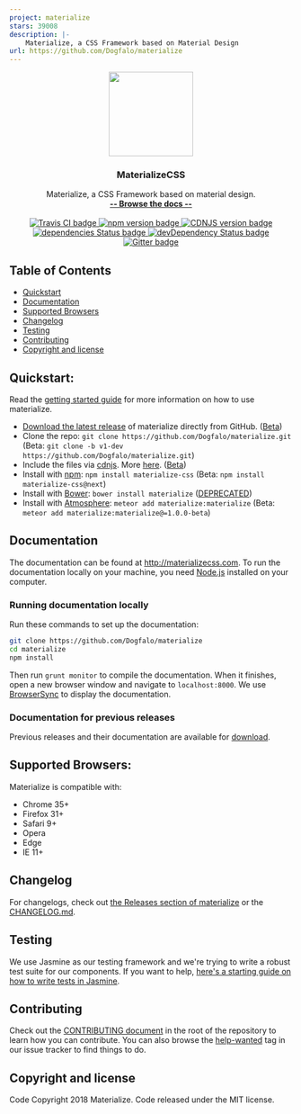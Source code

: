 ```yaml
---
project: materialize
stars: 39008
description: |-
    Materialize, a CSS Framework based on Material Design
url: https://github.com/Dogfalo/materialize
---
```


<p align="center">
  <a href="http://materializecss.com/">
    <img src="http://materializecss.com/res/materialize.svg" width="150">
  </a>
</p>

<h3 align="center">MaterializeCSS</h3>

<p align="center">
  Materialize, a CSS Framework based on material design.
  <br>
  <a href="http://materializecss.com/"><strong>-- Browse the docs --</strong></a>
  <br>
  <br>
  <a href="https://travis-ci.com/Dogfalo/materialize">
    <img src="https://travis-ci.com/Dogfalo/materialize.svg?branch=master" alt="Travis CI badge">
  </a>
  <a href="https://badge.fury.io/js/materialize-css">
    <img src="https://badge.fury.io/js/materialize-css.svg" alt="npm version badge">
  </a>
  <a href="https://cdnjs.com/libraries/materialize">
    <img src="https://img.shields.io/cdnjs/v/materialize.svg" alt="CDNJS version badge">
  </a>
  <a href="https://david-dm.org/Dogfalo/materialize">
    <img src="https://david-dm.org/Dogfalo/materialize/status.svg" alt="dependencies Status badge">
    </a>
  <a href="https://david-dm.org/Dogfalo/materialize#info=devDependencies">
    <img src="https://david-dm.org/Dogfalo/materialize/dev-status.svg" alt="devDependency Status badge">
  </a>
  <a href="https://gitter.im/Dogfalo/materialize">
    <img src="https://badges.gitter.im/Join%20Chat.svg" alt="Gitter badge">
  </a>
</p>

## Table of Contents
- [Quickstart](#quickstart)
- [Documentation](#documentation)
- [Supported Browsers](#supported-browsers)
- [Changelog](#changelog)
- [Testing](#testing)
- [Contributing](#contributing)
- [Copyright and license](#copyright-and-license)

## Quickstart:
Read the [getting started guide](http://materializecss.com/getting-started.html) for more information on how to use materialize.

- [Download the latest release](https://github.com/Dogfalo/materialize/releases/latest) of materialize directly from GitHub. ([Beta](https://github.com/Dogfalo/materialize/releases/))
- Clone the repo: `git clone https://github.com/Dogfalo/materialize.git` (Beta: `git clone -b v1-dev https://github.com/Dogfalo/materialize.git`)
- Include the files via [cdnjs](https://cdnjs.com/libraries/materialize). More [here](http://materializecss.com/getting-started.html). ([Beta](https://cdnjs.com/libraries/materialize/1.0.0-beta))
- Install with [npm](https://www.npmjs.com): `npm install materialize-css` (Beta: `npm install materialize-css@next`)
- Install with [Bower](https://bower.io): `bower install materialize` ([DEPRECATED](https://bower.io/blog/2017/how-to-migrate-away-from-bower/))
- Install with [Atmosphere](https://atmospherejs.com): `meteor add materialize:materialize` (Beta: `meteor add materialize:materialize@=1.0.0-beta`)

## Documentation
The documentation can be found at <http://materializecss.com>. To run the documentation locally on your machine, you need [Node.js](https://nodejs.org/en/) installed on your computer.

### Running documentation locally
Run these commands to set up the documentation:

```bash
git clone https://github.com/Dogfalo/materialize
cd materialize
npm install
```

Then run `grunt monitor` to compile the documentation. When it finishes, open a new browser window and navigate to `localhost:8000`. We use [BrowserSync](https://www.browsersync.io/) to display the documentation.

### Documentation for previous releases
Previous releases and their documentation are available for [download](https://github.com/Dogfalo/materialize/releases).

## Supported Browsers:
Materialize is compatible with:

- Chrome 35+
- Firefox 31+
- Safari 9+
- Opera
- Edge
- IE 11+

## Changelog
For changelogs, check out [the Releases section of materialize](https://github.com/Dogfalo/materialize/releases) or the [CHANGELOG.md](CHANGELOG.md).

## Testing
We use Jasmine as our testing framework and we're trying to write a robust test suite for our components. If you want to help, [here's a starting guide on how to write tests in Jasmine](CONTRIBUTING.md#jasmine-testing-guide).

## Contributing
Check out the [CONTRIBUTING document](CONTRIBUTING.md) in the root of the repository to learn how you can contribute. You can also browse the [help-wanted](https://github.com/Dogfalo/materialize/labels/help-wanted) tag in our issue tracker to find things to do.

## Copyright and license
Code Copyright 2018 Materialize. Code released under the MIT license.

